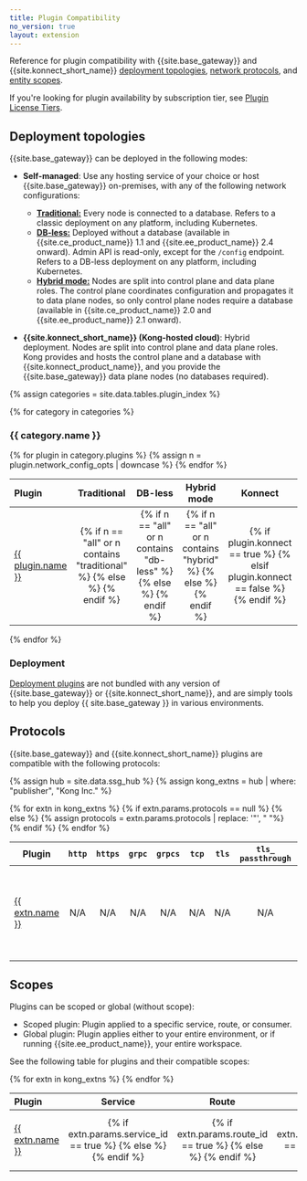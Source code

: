 ```yaml
---
title: Plugin Compatibility
no_version: true
layout: extension
---
```


Reference for plugin compatibility with {{site.base_gateway}} and {{site.konnect_short_name}} [deployment topologies](#deployment-topologies), [network protocols](#protocols), and [entity scopes](#scopes).

If you're looking for plugin availability by subscription tier, see [Plugin License Tiers](/hub/plugins/license-tiers/).

## Deployment topologies

{{site.base_gateway}} can be deployed in the following modes:

* **Self-managed**: Use any hosting service of your choice or host {{site.base_gateway}} on-premises,
with any of the following network configurations:
    * [**Traditional:**](/gateway/latest/production/deployment-topologies/traditional/)
    Every node is connected to a database. Refers to a classic
    deployment on any platform, including Kubernetes.
    * [**DB-less:**](/gateway/latest/production/deployment-topologies/db-less-and-declarative-config/) 
    Deployed without a database (available in {{site.ce_product_name}}
    1.1 and {{site.ee_product_name}} 2.4 onward). Admin API is read-only,
    except for the `/config` endpoint. Refers to a DB-less deployment on any
    platform, including Kubernetes.
    * [**Hybrid mode:**](/gateway/latest/production/deployment-topologies/hybrid-mode/) 
    Nodes are split into control plane and data plane roles.
    The control plane coordinates configuration and propagates it to data plane
    nodes, so only control plane nodes require a database
    (available in {{site.ce_product_name}} 2.0 and {{site.ee_product_name}} 2.1 onward).

* **{{site.konnect_short_name}} (Kong-hosted cloud)**: Hybrid deployment. Nodes are split into control plane and
data plane roles. Kong provides and hosts the control plane and a database with
{{site.konnect_product_name}}, and you provide the {{site.base_gateway}} data plane nodes (no databases required).


{% assign categories = site.data.tables.plugin_index %}

{% for category in categories %}
<h3 id="{{ category.name | downcase | split: " " | join: "-" }}">
  {{ category.name }}
</h3>

<table>
  <thead>
      <th style="text-align: left; width: 10%">Plugin</th>
      <th style="text-align: center">Traditional</th>
      <th style="text-align: center">DB-less</th>
      <th style="text-align: center">Hybrid mode</th>
      <th style="text-align: center">Konnect </th>
      <th style="text-align: left; width: 35%">Notes</th>
  </thead>
  <tbody>
    {% for plugin in category.plugins %}
    {% assign n = plugin.network_config_opts | downcase %}
      <tr>
        <td>
          <a href="{{plugin.url}}">{{ plugin.name }}</a>
        </td>
        <td style="text-align: center">
          {% if n == "all" or n contains "traditional" %}
          <i class="fa fa-check"></i>
          {% else %}
          <i class="fa fa-times"></i>
          {% endif %}
        </td>
        <td style="text-align: center">
          {% if n == "all" or n contains "db-less" %}
          <i class="fa fa-check"></i>
          {% else %}
          <i class="fa fa-times"></i>
          {% endif %}
        </td>
        <td style="text-align: center">
          {% if n == "all" or n contains "hybrid" %}
          <i class="fa fa-check"></i>
          {% else %}
          <i class="fa fa-times"></i>
          {% endif %}
        </td>
         <td style="text-align: center">
          {% if plugin.konnect == true %}
          <i class="fa fa-check"></i>
          {% elsif plugin.konnect == false %}
          <i class="fa fa-times"></i>
          {% endif %}
        </td>
        <td>
          {{ plugin.notes }}
        </td>
      </tr>
    {% endfor %}
  </tbody>
</table>

{% endfor %}

### Deployment

[Deployment plugins](/hub/#deployment) are not bundled with any version of {{site.base_gateway}} or {{site.konnect_short_name}}, and are
simply tools to help you deploy {{ site.base_gateway }} in various environments.

## Protocols

{{site.base_gateway}} and {{site.konnect_short_name}} plugins are compatible with the following protocols:

{% assign hub = site.data.ssg_hub %}
{% assign kong_extns = hub | where: "publisher", "Kong Inc." %}

<table class="table-sticky">
  <thead>
      <th>Plugin</th>
      <th><code>http</code></th>
      <th><code>https</code></th>
      <th><code>grpc</code></th>
      <th><code>grpcs</code></th>
      <th><code>tcp</code></th>
      <th><code>tls</code></th>
      <th><code>tls_ passthrough</code></th>
      <th><code>udp</code></th>
      <th><code>ws</code></th>
      <th><code>wss</code></th>
  </thead>
  <tbody>
  {% for extn in kong_extns %}
    <tr>
      <td>
      <a href="{{extn.url}}">{{ extn.name }}</a>
      </td>
      {% if extn.params.protocols == null %}
        <td style="text-align: center">N/A</td>
        <td style="text-align: center">N/A</td>
        <td style="text-align: center">N/A</td>
        <td style="text-align: center">N/A</td>
        <td style="text-align: center">N/A</td>
        <td style="text-align: center">N/A</td>
        <td style="text-align: center">N/A</td>
        <td style="text-align: center">N/A</td>
        <td style="text-align: center">N/A</td>
        <td style="text-align: center">N/A</td>
      {% else %}
      {% assign protocols = extn.params.protocols | replace: '"', " "%}
      <td style="text-align: center"> 
        {% if protocols contains "http " %}
        <i class="fa fa-check"></i>
        {% else %}
        <i class="fa fa-times"></i>
        {% endif %}
      </td>
      <td style="text-align: center">
        {% if protocols contains "https " %}
        <i class="fa fa-check"></i>
        {% else %}
        <i class="fa fa-times"></i>
        {% endif %}
      </td>
      <td style="text-align: center">
        {% if protocols contains "grpc " %}
        <i class="fa fa-check"></i>
        {% else %}
        <i class="fa fa-times"></i>
        {% endif %}  
      </td>
      <td style="text-align: center">
        {% if protocols contains "grpcs " %}
        <i class="fa fa-check"></i>
        {% else %}
        <i class="fa fa-times"></i>
        {% endif %}  
      </td>
      <td style="text-align: center">
        {% if protocols contains "tcp " %}
        <i class="fa fa-check"></i>
        {% else %}
        <i class="fa fa-times"></i>
        {% endif %}  
      </td>
      <td style="text-align: center">
        {% if protocols contains "tls " %}
        <i class="fa fa-check"></i>
        {% else %}
        <i class="fa fa-times"></i>
        {% endif %}  
      </td>
      <td style="text-align: center">
        {% if protocols contains "tls_passthrough " %}
        <i class="fa fa-check"></i>
        {% else %}
        <i class="fa fa-times"></i>
        {% endif %}  
      </td>
      <td style="text-align: center">
        {% if protocols contains "udp " %}
        <i class="fa fa-check"></i>
        {% else %}
        <i class="fa fa-times"></i>
        {% endif %}  
      </td>
      <td style="text-align: center">
        {% if protocols contains "ws " %}
        <i class="fa fa-check"></i>
        {% else %}
        <i class="fa fa-times"></i>
        {% endif %}  
      </td>
      <td style="text-align: center">
        {% if protocols contains "wss " %}
        <i class="fa fa-check"></i>
        {% else %}
        <i class="fa fa-times"></i>
        {% endif %}  
      </td>
      {% endif %}
    </tr>
  {% endfor %}
  </tbody>
</table>

## Scopes

Plugins can be scoped or global (without scope):
* Scoped plugin: Plugin applied to a specific service, route, or consumer.
* Global plugin: Plugin applies either to your entire environment, or if running {{site.ee_product_name}}, your entire workspace.

See the following table for plugins and their compatible scopes:
<table class="table-sticky">
  <thead>
      <th style="text-align: left; width: 10%">Plugin</th>
      <th style="text-align: center">Service</th>
      <th style="text-align: center">Route</th>
      <th style="text-align: center">Consumer</th>
      <th style="text-align: center">Global</th>
  </thead>
  <tbody>
    {% for extn in kong_extns %}
    <tr>
      <td>
      <a href="{{extn.url}}">{{ extn.name }}</a>
      </td>
      <td style="text-align: center"> 
        {% if extn.params.service_id == true %}
        <i class="fa fa-check"></i>
        {% else %}
        <i class="fa fa-times"></i>
        {% endif %}
      </td>
      <td style="text-align: center"> 
        {% if extn.params.route_id == true %}
        <i class="fa fa-check"></i>
        {% else %}
        <i class="fa fa-times"></i>
        {% endif %}
      </td>
      <td style="text-align: center"> 
        {% if extn.params.consumer_id == true %}
        <i class="fa fa-check"></i>
        {% else %}
        <i class="fa fa-times"></i>
        {% endif %}
      </td>
      <td style="text-align: center"> 
        {% if extn.params.global == false %}
        <i class="fa fa-times"></i>
        {% else %}
        <i class="fa fa-check"></i>
        {% endif %}
      </td>
    </tr>
    {% endfor %}
  </tbody>
</table>
